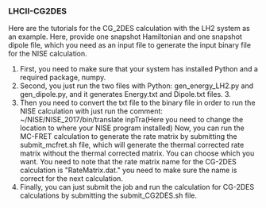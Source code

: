 ### LHCII-CG2DES
Here are the tutorials for the CG_2DES calculation with the LH2 system as an example. Here, provide one snapshot Hamiltonian and one snapshot dipole file, which you need as an input file to generate the input binary file for the NISE calculation. 
1. First, you need to make sure that your system has installed Python and a required package, numpy. 
2. Second, you just run the two files with Python: gen_energy_LH2.py and gen_dipole.py, and it generates Energy.txt and Dipole.txt files. 3.
3.  Then you need to convert the txt file to the binary file in order to run the NISE calculation with just run the comment: ~/NISE/NISE_2017/bin/translate inpTra(Here you need to change the location to where your NISE program installed) Now, you can run the MC-FRET calculation to generate the rate matrix by submitting the submit_mcfret.sh file, which will generate the thermal corrected rate matrix without the thermal corrected matrix. You can choose which you want. You need to note that the rate matrix name for the CG-2DES calculation is "RateMatrix.dat." you need to make sure the name is correct for the next calculation.
4. Finally, you can just submit the job and run the calculation for CG-2DES calculations by submitting the submit_CG2DES.sh file.

